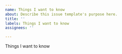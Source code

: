 ```yaml
---
name: Things I want to know
about: Describe this issue template's purpose here.
title: ''
labels: Things I want to know
assignees: ''

---
```


Things I want to know
